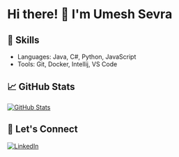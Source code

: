 # Hi there! 👋 I'm Umesh Sevra  

## 🔧 Skills  
- Languages: Java, C#, Python, JavaScript  
- Tools: Git, Docker, Intellij, VS Code  

## 📈 GitHub Stats  
[![GitHub Stats](https://github-readme-stats.vercel.app/api?username=umeshsarkar&show_icons=true&theme=dark)](https://github.com/umeshsarkar)  

## 🔗 Let's Connect  
[![LinkedIn](https://img.shields.io/badge/LinkedIn-umeshsevra-0A66C2?style=flat&logo=linkedin&logoColor=white)](https://www.linkedin.com/in/umeshsevra)

<!--


## 💻 Top Languages
![Top Langs](https://github-readme-stats.vercel.app/api/top-langs/?username=umeshsarkar&layout=compact)


**umeshsarkar/umeshsarkar** is a ✨ _special_ ✨ repository because its `README.md` (this file) appears on your GitHub profile.

Here are some ideas to get you started:

- 🔭 I’m currently working on ...
- 🌱 I’m currently learning ...
- 👯 I’m looking to collaborate on ...
- 🤔 I’m looking for help with ...
- 💬 Ask me about ...
- 📫 How to reach me: ...
- 😄 Pronouns: ...
- ⚡ Fun fact: ...
-->
